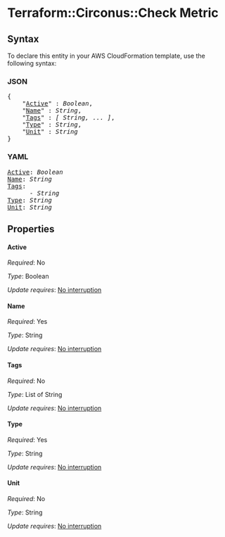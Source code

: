 # Terraform::Circonus::Check Metric

## Syntax

To declare this entity in your AWS CloudFormation template, use the following syntax:

### JSON

<pre>
{
    "<a href="#active" title="Active">Active</a>" : <i>Boolean</i>,
    "<a href="#name" title="Name">Name</a>" : <i>String</i>,
    "<a href="#tags" title="Tags">Tags</a>" : <i>[ String, ... ]</i>,
    "<a href="#type" title="Type">Type</a>" : <i>String</i>,
    "<a href="#unit" title="Unit">Unit</a>" : <i>String</i>
}
</pre>

### YAML

<pre>
<a href="#active" title="Active">Active</a>: <i>Boolean</i>
<a href="#name" title="Name">Name</a>: <i>String</i>
<a href="#tags" title="Tags">Tags</a>: <i>
      - String</i>
<a href="#type" title="Type">Type</a>: <i>String</i>
<a href="#unit" title="Unit">Unit</a>: <i>String</i>
</pre>

## Properties

#### Active

_Required_: No

_Type_: Boolean

_Update requires_: [No interruption](https://docs.aws.amazon.com/AWSCloudFormation/latest/UserGuide/using-cfn-updating-stacks-update-behaviors.html#update-no-interrupt)

#### Name

_Required_: Yes

_Type_: String

_Update requires_: [No interruption](https://docs.aws.amazon.com/AWSCloudFormation/latest/UserGuide/using-cfn-updating-stacks-update-behaviors.html#update-no-interrupt)

#### Tags

_Required_: No

_Type_: List of String

_Update requires_: [No interruption](https://docs.aws.amazon.com/AWSCloudFormation/latest/UserGuide/using-cfn-updating-stacks-update-behaviors.html#update-no-interrupt)

#### Type

_Required_: Yes

_Type_: String

_Update requires_: [No interruption](https://docs.aws.amazon.com/AWSCloudFormation/latest/UserGuide/using-cfn-updating-stacks-update-behaviors.html#update-no-interrupt)

#### Unit

_Required_: No

_Type_: String

_Update requires_: [No interruption](https://docs.aws.amazon.com/AWSCloudFormation/latest/UserGuide/using-cfn-updating-stacks-update-behaviors.html#update-no-interrupt)

